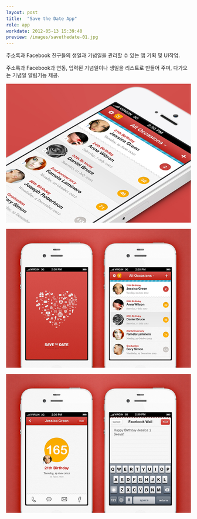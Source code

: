```yaml
---
layout: post
title:  "Save the Date App"
role: app
workdate: 2012-05-13 15:39:40
preview: /images/savethedate-01.jpg
---
```


주소록과 Facebook 친구들의 생일과 기념일을 관리할 수 있는 앱 기획 및 UI작업.

주소록과 Facebook과 연동, 입력된 기념일이나 생일을 리스트로 만들어 주며, 다가오는 기념일 알림기능 제공.

![Picture 1](/images/savethedate-01.jpg)

![Picture 2](/images/savethedate-02.jpg)

![Picture 3](/images/savethedate-03.jpg)